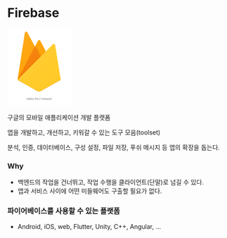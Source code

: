# Firebase

<img src="Firebase.assets/image-20220618045017920.png" alt="image-20220618045017920" style="zoom:33%;" />

구글의 모바일 애플리케이션 개발 플랫폼

앱을 개발하고, 개선하고, 키워갈 수 있는 도구 모음(toolset)

분석, 인증, 데이터베이스, 구성 설정, 파일 저장, 푸쉬 메시지 등 앱의 확장을 돕는다.



### Why

- 백엔드의 작업을 건너뛰고, 작업 수행을 클라이언트(단말)로 넘길 수 있다.
- 앱과 서비스 사이에 어떤 미들웨어도 구출할 필요가 없다.



### 파이어베이스를 사용할 수 있는 플랫폼

- Android, iOS, web, Flutter, Unity, C++, Angular, ...